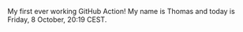 My first ever working GitHub Action!
My name is Thomas and today is Friday, 8 October, 20:19 CEST. 
